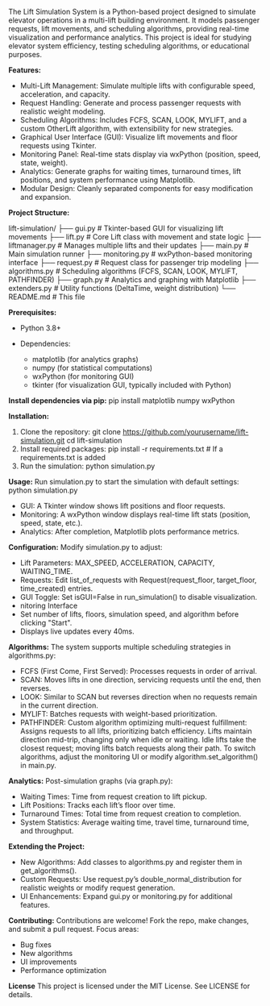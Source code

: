The Lift Simulation System is a Python-based project designed to simulate elevator operations in a multi-lift building environment. It models passenger requests, lift movements, and scheduling algorithms, providing real-time visualization and performance analytics. This project is ideal for studying elevator system efficiency, testing scheduling algorithms, or educational purposes.

**Features:**
- Multi-Lift Management: Simulate multiple lifts with configurable speed, acceleration, and capacity.
- Request Handling: Generate and process passenger requests with realistic weight modeling.
- Scheduling Algorithms: Includes FCFS, SCAN, LOOK, MYLIFT, and a custom OtherLift algorithm, with extensibility for new strategies.
- Graphical User Interface (GUI): Visualize lift movements and floor requests using Tkinter.
- Monitoring Panel: Real-time stats display via wxPython (position, speed, state, weight).
- Analytics: Generate graphs for waiting times, turnaround times, lift positions, and system performance using Matplotlib.
- Modular Design: Cleanly separated components for easy modification and expansion.

**Project Structure:**

lift-simulation/
├── gui.py              # Tkinter-based GUI for visualizing lift movements
├── lift.py             # Core Lift class with movement and state logic
├── liftmanager.py      # Manages multiple lifts and their updates
├── main.py             # Main simulation runner
├── monitoring.py       # wxPython-based monitoring interface
├── request.py          # Request class for passenger trip modeling
├── algorithms.py       # Scheduling algorithms (FCFS, SCAN, LOOK, MYLIFT, PATHFINDER)
├── graph.py            # Analytics and graphing with Matplotlib
├── extenders.py        # Utility functions (DeltaTime, weight distribution)
└── README.md           # This file

**Prerequisites:**
- Python 3.8+

- Dependencies:
    - matplotlib (for analytics graphs)
    - numpy (for statistical computations)
    - wxPython (for monitoring GUI)
    - tkinter (for visualization GUI, typically included with Python)

**Install dependencies via pip:**
pip install matplotlib numpy wxPython

**Installation:**
1. Clone the repository:
git clone https://github.com/yourusername/lift-simulation.git
cd lift-simulation
2. Install required packages:
pip install -r requirements.txt  # If a requirements.txt is added
3. Run the simulation:
python simulation.py


**Usage:**
Run simulation.py to start the simulation with default settings:
python simulation.py

- GUI: A Tkinter window shows lift positions and floor requests.
- Monitoring: A wxPython window displays real-time lift stats (position, speed, state, etc.).
- Analytics: After completion, Matplotlib plots performance metrics.


**Configuration:**
Modify simulation.py to adjust:
- Lift Parameters: MAX_SPEED, ACCELERATION, CAPACITY, WAITING_TIME.
- Requests: Edit list_of_requests with Request(request_floor, target_floor, time_created) entries.
- GUI Toggle: Set isGUI=False in run_simulation() to disable visualization.
- nitoring Interface
- Set number of lifts, floors, simulation speed, and algorithm before clicking "Start".
- Displays live updates every 40ms.

**Algorithms:**
The system supports multiple scheduling strategies in algorithms.py:
- FCFS (First Come, First Served): Processes requests in order of arrival.
- SCAN: Moves lifts in one direction, servicing requests until the end, then reverses.
- LOOK: Similar to SCAN but reverses direction when no requests remain in the current direction.
- MYLIFT: Batches requests with weight-based prioritization.
- PATHFINDER: Custom algorithm optimizing multi-request fulfillment:
Assigns requests to all lifts, prioritizing batch efficiency.
Lifts maintain direction mid-trip, changing only when idle or waiting.
Idle lifts take the closest request; moving lifts batch requests along their path.
To switch algorithms, adjust the monitoring UI or modify algorithm.set_algorithm() in main.py.

**Analytics:**
Post-simulation graphs (via graph.py):

- Waiting Times: Time from request creation to lift pickup.
- Lift Positions: Tracks each lift’s floor over time.
- Turnaround Times: Total time from request creation to completion.
- System Statistics: Average waiting time, travel time, turnaround time, and throughput.

**Extending the Project:**
- New Algorithms: Add classes to algorithms.py and register them in get_algorithms().
- Custom Requests: Use request.py’s double_normal_distribution for realistic weights or modify request generation.
- UI Enhancements: Expand gui.py or monitoring.py for additional features.


**Contributing:**
Contributions are welcome! Fork the repo, make changes, and submit a pull request. Focus areas:
- Bug fixes
- New algorithms
- UI improvements
- Performance optimization

**License**
This project is licensed under the MIT License. See LICENSE for details.